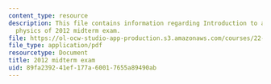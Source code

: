 ```yaml
---
content_type: resource
description: This file contains information regarding Introduction to applied nuclear
  physics of 2012 midterm exam.
file: https://ol-ocw-studio-app-production.s3.amazonaws.com/courses/22-02-introduction-to-applied-nuclear-physics-spring-2012/89fa239241ef177a60017655a89490ab_MIT22_02S12_midterm.pdf
file_type: application/pdf
resourcetype: Document
title: 2012 midterm exam
uid: 89fa2392-41ef-177a-6001-7655a89490ab
---
```


